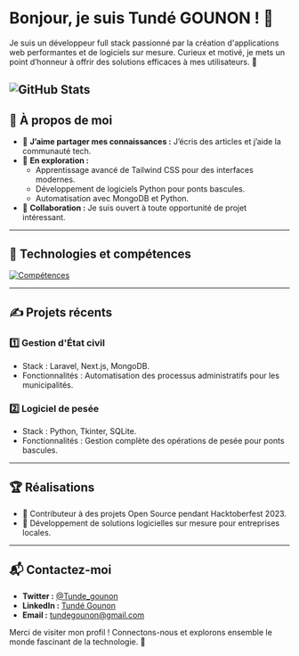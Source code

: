 # Bonjour, je suis **Tundé GOUNON** ! 👋

Je suis un développeur full stack passionné par la création d'applications web performantes et de logiciels sur mesure. Curieux et motivé, je mets un point d’honneur à offrir des solutions efficaces à mes utilisateurs. 🚀

![GitHub Stats](https://github-readme-stats.vercel.app/api?username=Tund229&theme=vue-dark&show_icons=true&hide_border=true&count_private=true&cache_seconds=1800)
---

## 🚀 À propos de moi

- 📝 **J’aime partager mes connaissances :** J’écris des articles et j’aide la communauté tech.
- 🌱 **En exploration :**
  - Apprentissage avancé de Tailwind CSS pour des interfaces modernes.
  - Développement de logiciels Python pour ponts bascules.
  - Automatisation avec MongoDB et Python.
- 👯 **Collaboration :** Je suis ouvert à toute opportunité de projet intéressant.

---

## 🌱 Technologies et compétences

[![Compétences](https://skillicons.dev/icons?i=laravel,nextjs,tailwind,python,mysql,js,vue)](https://skillicons.dev)

---

## ✍️ Projets récents

### 1️⃣ **Gestion d'État civil**
- Stack : Laravel, Next.js, MongoDB.
- Fonctionnalités : Automatisation des processus administratifs pour les municipalités.

### 2️⃣ **Logiciel de pesée**
- Stack : Python, Tkinter, SQLite.
- Fonctionnalités : Gestion complète des opérations de pesée pour ponts bascules.

---

## 🏆 Réalisations

- 🌟 Contributeur à des projets Open Source pendant Hacktoberfest 2023.
- 🚀 Développement de solutions logicielles sur mesure pour entreprises locales.

---

## 📬 Contactez-moi

- **Twitter :** [@Tunde_gounon](https://twitter.com/Tunde_gounon)  
- **LinkedIn :** [Tundé Gounon](https://www.linkedin.com/in/tundé-gounon-9b19b4228/)  
- **Email :** [tundegounon@gmail.com](mailto:tundegounon@gmail.com)

Merci de visiter mon profil ! Connectons-nous et explorons ensemble le monde fascinant de la technologie. 🌟
